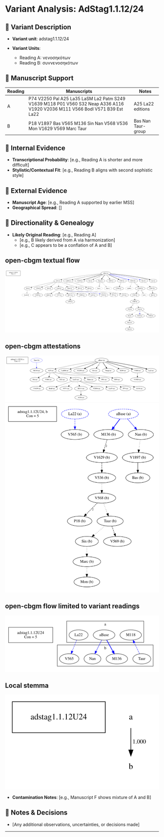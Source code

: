# Variant Analysis: AdStag1.1.12/24

## 📌 Variant Description
- **Variant unit**: adstag1.1.12/24

- **Variant Units**: 
  - Reading A: νενοσηκότων
  - Reading B: συννενοσηκότων

## 🧬 Manuscript Support
| Reading | Manuscripts | Notes |
|--------|-------------|-------|
| A      | P74 V2250 Pal A25 La35 LaSM La2 Patm S249 V1639 M118 P01 V560 S32 Neap A336 A116 V1920 V2036 M111 V566 Bodl V571 B39 Est La22 | A25 La22 editions |
| B      | P18 V1897 Bas V565 M136 Sin Nan V568 V536 Mon V1629 V569 Marc Taur   | Bas Nan Taur-group |

## 🧠 Internal Evidence
- **Transcriptional Probability**: [e.g., Reading A is shorter and more difficult]
- **Stylistic/Contextual Fit**: [e.g., Reading B aligns with second sophistic style]

## 🧭 External Evidence
- **Manuscript Age**: [e.g., Reading A supported by earlier MSS]
- **Geographical Spread**: []

## 🔄 Directionality & Genealogy
- **Likely Original Reading**: [e.g., Reading A]
  - [e.g., B likely derived from A via harmonization]
  - [e.g., C appears to be a conflation of A and B]
## open-cbgm textual flow ##
![adstag1.1.12U24](flow/adstag1.1.12U24-textual-flow.svg "adstag1.1.12U24")
## open-cbgm attestations ##
![adstag1.1.12U24Ra](attestations/adstag1.1.12U24Ra-coherence-attestations.svg "adstag1.1.12U24Ra")
![adstag1.1.12U24Rb](attestations/adstag1.1.12U24Rb-coherence-attestations.svg "adstag1.1.12U24Rb")
## open-cbgm flow limited to variant readings ##
![adstag1.1.12U24](variants/adstag1.1.12U24-coherence-variants.svg "adstag1.1.12U24")
## Local stemma ##
![adstag1.1.12U24](local/adstag1.1.12U24-local-stemma.svg "adstag1.1.12U24")
- **Contamination Notes**: [e.g., Manuscript F shows mixture of A and B]

## 📝 Notes & Decisions
- [Any additional observations, uncertainties, or decisions made]

---
